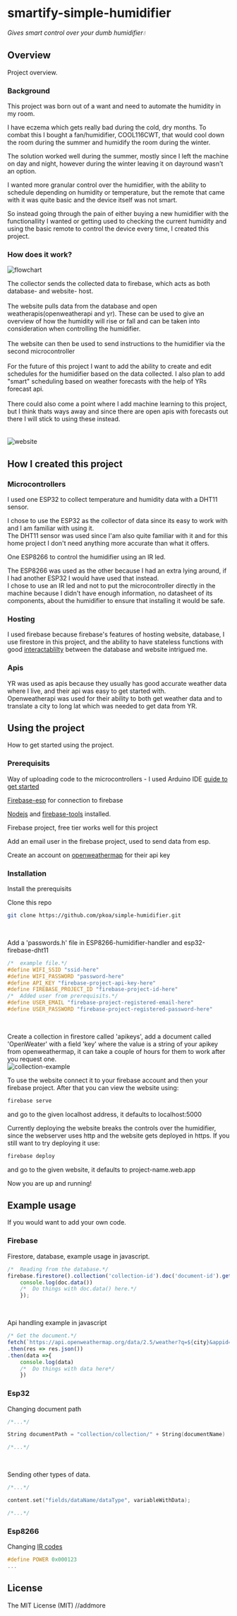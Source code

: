 # smartify-simple-humidifier
*Gives smart control over your dumb humidifier💧*

## Overview
Project overview.
### Background
This project was born out of a want and need to automate the humidity in my room.</br>

I have eczema which gets really bad during the cold, dry months. To combat this I bought a fan/humidifier, COOL116CWT, that would cool down the room during the summer and humidify the room during the winter.</br>

The solution worked well during the summer, mostly since I left the machine on day and night, however during the winter leaving it on dayround wasn't an option. </br>

I wanted more granular control over the humidifier, with the ability to schedule depending on humidity or temperature, but the remote that came with it was quite basic and the device itself was not smart.</br>

So instead going through the pain of either buying a new humidifier with the functionallity I wanted or getting used to checking the current humidity and using the basic remote to control the device every time, I created this project.
### How does it work?
![flowchart](images/simple-humidifier-flow.png)</br>

The collector sends the collected data to firebase, which acts as both database- and website- host.</br></br>
The website pulls data from the database and open weatherapis(openweatherapi and yr). These can be used to give an overview of how the humidity will rise or fall and can be taken into consideration when controlling the humidifier.</br></br>
The website can then be used to send instructions to the humidifier via the second microcontroller</br></br>
For the future of this project I want to add the ability to create and edit schedules for the humidifier based on the data collected. I also plan to add "smart" scheduling based on weather forecasts with the help of YRs forecast api. </br></br>
There could also come a point where I add machine learning to this project, but I think thats ways away and since there are open apis with forecasts out there I will stick to using these instead.</br></br>
</br>![website](images/website.png)</br>

## How I created this project
### Microcontrollers
I used one ESP32 to collect temperature and humidity data with a DHT11 sensor.

I chose to use the ESP32 as the collector of data since its easy to work with and I am familiar with using it. </br>
The DHT11 sensor was used since I'am also quite familiar with it and for this home project I don't need anything more accurate than what it offers.</br>

One ESP8266 to control the humidifier using an IR led.

The ESP8266 was used as the other because I had an extra lying around, if I had another ESP32 I would have used that instead.</br>
I chose to use an IR led and not to put the microcontroller directly in the machine because I didn't have enough information, no datasheet of its components, about the humidifier to ensure that installing it would be safe.</br>
### Hosting
I used firebase because firebase's features of hosting website, database, I use firestore in this project, and the ability to have stateless functions with good [interactablilty](#firebase) between the database and website intrigued me.</br>
### Apis
YR was used as apis because they usually has good accurate weather data where I live, and their api was easy to get started with.</br>
Openweatherapi was used for their ability to both get weather data and to translate a city to long lat which was needed to get data from YR.
## Using the project
How to get started using the project.
### Prerequisits
Way of uploading code to the microcontrollers - I used Arduino IDE [guide to get started](https://dronebotworkshop.com/esp32-intro/)</br>

[Firebase-esp](https://github.com/mobizt/Firebase-ESP-Client#installation) for connection to firebase</br>

[Nodejs](https://nodejs.org/en/download/) and [firebase-tools](https://www.npmjs.com/package/firebase-tools?activeTab=readme) installed.</br>

Firebase project, free tier works well for this project</br>

Add an email user in the firebase project, used to send data from esp.</br>

Create an account on [openweathermap](https://openweathermap.org/api) for their api key</br>



### Installation
Install the prerequisits</br>

Clone this repo
```bash
git clone https://github.com/pkoa/simple-humidifier.git
```
</br>

Add a 'passwords.h' file in ESP8266-humidifier-handler and esp32-firebase-dht11
```C
/*	example file.*/
#define WIFI_SSID "ssid-here"
#define WIFI_PASSWORD "password-here"
#define API_KEY "firebase-project-api-key-here"
#define FIREBASE_PROJECT_ID "firebase-project-id-here"
/*	Added user from prerequisits.*/
#define USER_EMAIL "firebase-project-registered-email-here"
#define USER_PASSWORD "firebase-project-registered-password-here"
```
</br>

Create a collection in firestore called 'apikeys', add a document called 'OpenWeater' with a field 'key' where the value is a string of your apikey from openweathermap, it can take a couple of hours for them to work after you request one.</br>
![collection-example](images/openweatherapi.png)

To use the website connect it to your firebase account and then your firebase project. After that you can view the website using:
```bash
firebase serve
```
and go to the given localhost address, it defaults to localhost:5000</br>

Currently deploying the website breaks the controls over the humidifier, since the webserver uses http and the website gets deployed in https. If you still want to try deploying it use:
```bash
firebase deploy
```
and go to the given website, it defaults to project-name.web.app</br>

Now you are up and running!
## Example usage
If you would want to add your own code.
### Firebase
Firestore, database, example usage in javascript.
```Javascript
/*	Reading from the database.*/
firebase.firestore().collection('collection-id').doc('document-id').get(doc =>	{
	console.log(doc.data())
	/*	Do things with doc.data() here.*/
	});
```
</br>

Api handling example in javascript
```Javascript
/* Get the document.*/
fetch(`https://api.openweathermap.org/data/2.5/weather?q=${city}&appid=${apikey}&units=metric`)
.then(res => res.json())
.then(data =>{
	console.log(data)
	/*	Do things with data here*/
	})
```

### Esp32
Changing document path
```C
/*...*/

String documentPath = "collection/collection/" + String(documentName)

/*...*/
```
</br>

Sending other types of data.
```C
/*...*/

content.set("fields/dataName/dataType", variableWithData);

/*...*/
```

### Esp8266
Changing [IR codes](#Getting-IR-codes)
```C
#define POWER 0x000123
...
```

## License
The MIT License (MIT) //addmore

